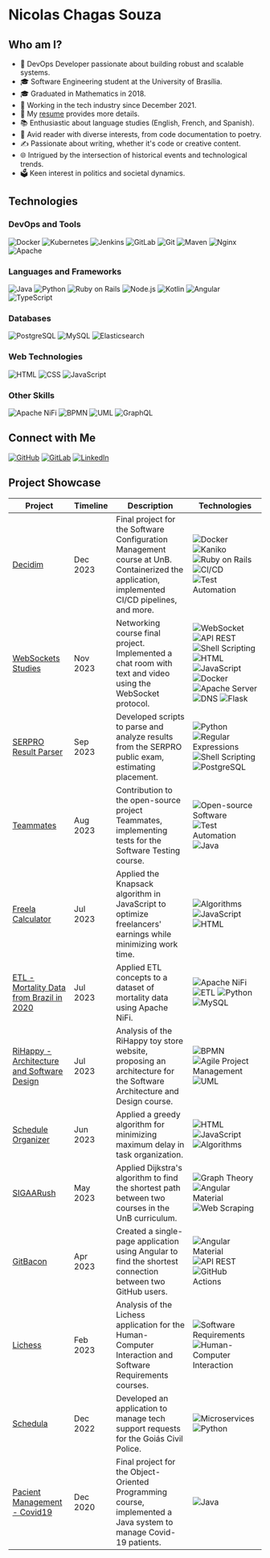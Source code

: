 # Nicolas Chagas Souza

## Who am I?

- 🚀 DevOps Developer passionate about building robust and scalable systems.
- 🎓 Software Engineering student at the University of Brasília.
- 🎓 Graduated in Mathematics in 2018.
- 💼 Working in the tech industry since December 2021.
- 📄 My [resume](https://github.com/nszchagas/nszchagas/blob/main/nicolas_chagas_souza_cv.pdf) provides more details.
- 📚 Enthusiastic about language studies (English, French, and Spanish).
- 📖 Avid reader with diverse interests, from code documentation to poetry.
- ✍️ Passionate about writing, whether it's code or creative content.
- 🌐 Intrigued by the intersection of historical events and technological trends.
- 🗳️ Keen interest in politics and societal dynamics.


## Technologies

### DevOps and Tools

![Docker](https://img.shields.io/badge/Docker-%230db7ed.svg?style=for-the-badge&logo=docker&logoColor=white)
![Kubernetes](https://img.shields.io/badge/Kubernetes-%23326ce5.svg?style=for-the-badge&logo=kubernetes&logoColor=white)
![Jenkins](https://img.shields.io/badge/Jenkins-%232C5263.svg?style=for-the-badge&logo=jenkins&logoColor=white)
![GitLab](https://img.shields.io/badge/GitLab-%23181717.svg?style=for-the-badge&logo=gitlab&logoColor=white)
![Git](https://img.shields.io/badge/Git-%23F05032.svg?style=for-the-badge&logo=git&logoColor=white)
![Maven](https://img.shields.io/badge/Maven-%23C71A36.svg?style=for-the-badge&logo=apache-maven&logoColor=white)
![Nginx](https://img.shields.io/badge/Nginx-%23009639.svg?style=for-the-badge&logo=nginx&logoColor=white)
![Apache](https://img.shields.io/badge/Apache-%23D22128.svg?style=for-the-badge&logo=apache&logoColor=white)

### Languages and Frameworks

![Java](https://img.shields.io/badge/Java-%23ED8B00.svg?style=for-the-badge&logo=java&logoColor=white)
![Python](https://img.shields.io/badge/Python-%2314354C.svg?style=for-the-badge&logo=python&logoColor=white)
![Ruby on Rails](https://img.shields.io/badge/Ruby%20on%20Rails-%23CC0000.svg?style=for-the-badge&logo=ruby-on-rails&logoColor=white)
![Node.js](https://img.shields.io/badge/Node.js-%23339933.svg?style=for-the-badge&logo=node.js&logoColor=white)
![Kotlin](https://img.shields.io/badge/Kotlin-%230095D5.svg?style=for-the-badge&logo=kotlin&logoColor=white)
![Angular](https://img.shields.io/badge/Angular-%23DD0031.svg?style=for-the-badge&logo=angular&logoColor=white)
![TypeScript](https://img.shields.io/badge/TypeScript-%23777BB4.svg?style=for-the-badge&logo=typescript&logoColor=white)

### Databases

![PostgreSQL](https://img.shields.io/badge/PostgreSQL-%233C3C3B.svg?style=for-the-badge&logo=postgresql&logoColor=white)
![MySQL](https://img.shields.io/badge/MySQL-%2300758F.svg?style=for-the-badge&logo=mysql&logoColor=white)
![Elasticsearch](https://img.shields.io/badge/Elasticsearch-%23005571.svg?style=for-the-badge&logo=elasticsearch&logoColor=white)

### Web Technologies

![HTML](https://img.shields.io/badge/HTML-%23E34F26.svg?style=for-the-badge&logo=html5&logoColor=white)
![CSS](https://img.shields.io/badge/CSS-%231572B6.svg?style=for-the-badge&logo=css3&logoColor=white)
![JavaScript](https://img.shields.io/badge/JavaScript-%23F7DF1E.svg?style=for-the-badge&logo=javascript&logoColor=black)

### Other Skills

![Apache NiFi](https://img.shields.io/badge/Apache%20NiFi-%233C3C3B.svg?style=for-the-badge&logo=apache-nifi&logoColor=white)
![BPMN](https://img.shields.io/badge/BPMN-%230088CC.svg?style=for-the-badge&logo=bpmn&logoColor=white)
![UML](https://img.shields.io/badge/UML-%23000000.svg?style=for-the-badge&logo=uml&logoColor=white)
![GraphQL](https://img.shields.io/badge/GraphQL-%23E434AA.svg?style=for-the-badge&logo=graphql&logoColor=white)

## Connect with Me

[![GitHub](https://img.shields.io/badge/GitHub-%23121011.svg?style=for-the-badge&logo=github&logoColor=white)](https://github.com/nszchagas)
[![GitLab](https://img.shields.io/badge/GitLab-%23181717.svg?style=for-the-badge&logo=gitlab&logoColor=white)](https://gitlab.com/nszchagas)
[![LinkedIn](https://img.shields.io/badge/LinkedIn-%230077B5.svg?style=for-the-badge&logo=linkedin&logoColor=white)](https://www.linkedin.com/in/nszchagas/)


## Project Showcase

| Project | Timeline | Description | Technologies |
|---------|----------|-------------|--------------|
| [Decidim](https://gitlab.com/Nicolas-UnB/TrabalhoFinal-GCES-2023-2) | Dec 2023 | Final project for the Software Configuration Management course at UnB. Containerized the application, implemented CI/CD pipelines, and more. | ![Docker](https://img.shields.io/badge/-Docker-blue?logo=docker) ![Kaniko](https://img.shields.io/badge/-Kaniko-blue?logo=kaniko) ![Ruby on Rails](https://img.shields.io/badge/-Ruby_on_Rails-red?logo=ruby-on-rails) ![CI/CD](https://img.shields.io/badge/-CI%2FCD-orange?logo=github-actions) ![Test Automation](https://img.shields.io/badge/-Test_Automation-green?logo=testing-library) |
| [WebSockets Studies](https://gitlab.com/Nicolas-UnB/TF-Redes) | Nov 2023 | Networking course final project. Implemented a chat room with text and video using the WebSocket protocol. | ![WebSocket](https://img.shields.io/badge/-WebSocket-blue?logo=websocket) ![API REST](https://img.shields.io/badge/-API_REST-purple) ![Shell Scripting](https://img.shields.io/badge/-Shell_Scripting-black) ![HTML](https://img.shields.io/badge/-HTML-orange?logo=html5) ![JavaScript](https://img.shields.io/badge/-JavaScript-yellow?logo=javascript) ![Docker](https://img.shields.io/badge/-Docker-blue?logo=docker) ![Apache Server](https://img.shields.io/badge/-Apache_Server-blue?logo=apache) ![DNS](https://img.shields.io/badge/-DNS-green) ![Flask](https://img.shields.io/badge/-Flask-lightgrey?logo=flask) |
| [SERPRO Result Parser](https://github.com/nszchagas/serpro-result-parser) | Sep 2023 | Developed scripts to parse and analyze results from the SERPRO public exam, estimating placement. | ![Python](https://img.shields.io/badge/-Python-blue?logo=python) ![Regular Expressions](https://img.shields.io/badge/-Regex-green) ![Shell Scripting](https://img.shields.io/badge/-Shell_Scripting-black) ![PostgreSQL](https://img.shields.io/badge/-PostgreSQL-blue?logo=postgresql) |
| [Teammates](https://github.com/nszchagas/teammates) | Aug 2023 | Contribution to the open-source project Teammates, implementing tests for the Software Testing course. | ![Open-source Software](https://img.shields.io/badge/-Open_Source-brightgreen?logo=open-source-initiative) ![Test Automation](https://img.shields.io/badge/-Test_Automation-green?logo=testing-library) ![Java](https://img.shields.io/badge/-Java-red?logo=java) |
| [Freela Calculator](https://github.com/nszchagas/freela-calculator) | Jul 2023 | Applied the Knapsack algorithm in JavaScript to optimize freelancers' earnings while minimizing work time. | ![Algorithms](https://img.shields.io/badge/-Algorithms-black) ![JavaScript](https://img.shields.io/badge/-JavaScript-yellow?logo=javascript) ![HTML](https://img.shields.io/badge/-HTML-orange?logo=html5) |
| [ETL - Mortality Data from Brazil in 2020](https://github.com/nszchagas/ETL-apache-nifi) | Jul 2023 | Applied ETL concepts to a dataset of mortality data using Apache NiFi. | ![Apache NiFi](https://img.shields.io/badge/-Apache_NiFi-blue?logo=apache-nifi) ![ETL](https://img.shields.io/badge/-ETL-lightgrey) ![Python](https://img.shields.io/badge/-Python-blue?logo=python) ![MySQL](https://img.shields.io/badge/-MySQL-blue?logo=mysql) |
| [RiHappy - Architecture and Software Design](https://github.com/UnBArqDsw2023-1/2023.1_G5_ProjetoRiHappy) | Jul 2023 | Analysis of the RiHappy toy store website, proposing an architecture for the Software Architecture and Design course. | ![BPMN](https://img.shields.io/badge/-BPMN-blue?logo=bpmn) ![Agile Project Management](https://img.shields.io/badge/-Agile-9cf?logo=agile) ![UML](https://img.shields.io/badge/-UML-blue?logo=uml) |
| [Schedule Organizer](https://github.com/projeto-de-algoritmos/Greed_ScheduleOrganizer) | Jun 2023 | Applied a greedy algorithm for minimizing maximum delay in task organization. | ![HTML](https://img.shields.io/badge/-HTML-orange?logo=html5) ![JavaScript](https://img.shields.io/badge/-JavaScript-yellow?logo=javascript) ![Algorithms](https://img.shields.io/badge/-Algorithms-black) |
| [SIGAARush](https://github.com/projeto-de-algoritmos/Grafos2_SIGAARush) | May 2023 | Applied Dijkstra's algorithm to find the shortest path between two courses in the UnB curriculum. | ![Graph Theory](https://img.shields.io/badge/-Graph_Theory-blue) ![Angular Material](https://img.shields.io/badge/-Angular-red?logo=angular) ![Web Scraping](https://img.shields.io/badge/-Web_Scraping-green) |
| [GitBacon](https://github.com/projeto-de-algoritmos/Grafos1_GitBacon) | Apr 2023 | Created a single-page application using Angular to find the shortest connection between two GitHub users. | ![Angular Material](https://img.shields.io/badge/-Angular-red?logo=angular) ![API REST](https://img.shields.io/badge/-API_REST-purple) ![GitHub Actions](https://img.shields.io/badge/-GitHub_Actions-black?logo=github-actions) |
| [Lichess](https://github.com/Requisitos-de-Software/2022.2-Lichess) | Feb 2023 | Analysis of the Lichess application for the Human-Computer Interaction and Software Requirements courses. | ![Software Requirements](https://img.shields.io/badge/-Software_Requirements-blue) ![Human-Computer Interaction](https://img.shields.io/badge/-HCI-blue) |
| [Schedula](https://github.com/fga-eps-mds/2022-1-schedula-doc) | Dec 2022 | Developed an application to manage tech support requests for the Goiás Civil Police. | ![Microservices](https://img.shields.io/badge/-Microservices-green) ![Python](https://img.shields.io/badge/-Python-blue?logo=python) |
| [Pacient Management - Covid19](https://github.com/nszchagas/Controle-Contaminados-Covid19) | Dec 2020 | Final project for the Object-Oriented Programming course, implemented a Java system to manage Covid-19 patients. | ![Java](https://img.shields.io/badge/-Java-red?logo=java) |
